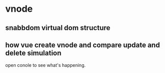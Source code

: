 # vnode

## snabbdom virtual dom structure

## how vue create vnode and compare update and delete simulation

open conole to see what's happening.
